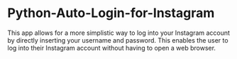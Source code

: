 # Python-Auto-Login-for-Instagram

This app allows for a more simplistic way to log into your Instagram account by directly inserting your username and password. This enables the user to log into their Instagram account without having to open a web browser.

